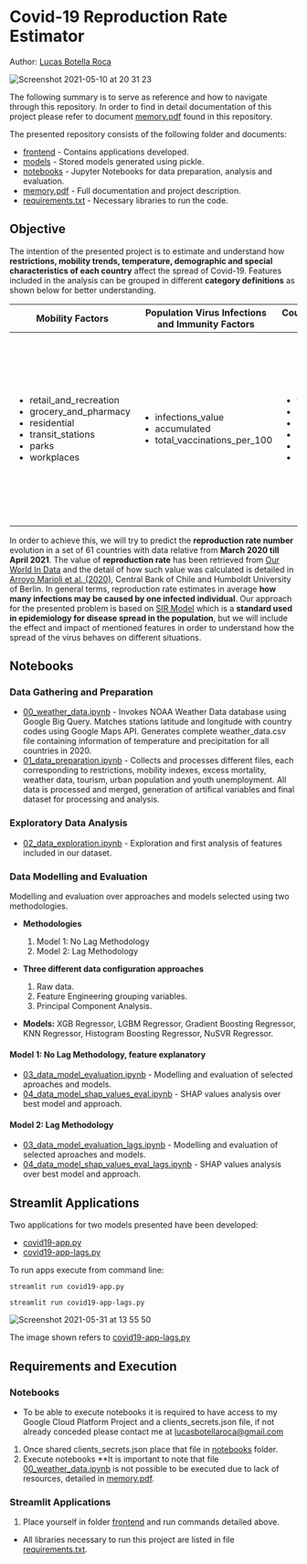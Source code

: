 # Covid-19 Reproduction Rate Estimator
Author: [Lucas Botella Roca](https://www.linkedin.com/in/lucas-botella-roca-361209182/)

![Screenshot 2021-05-10 at 20 31 23](https://i.ibb.co/BLDbLqh/Screenshot-2021-05-10-at-18-39-00.png)

The following summary is to serve as reference and how to navigate through this repository. In order to find in detail documentation of this project please refer to document [memory.pdf](https://github.com/lucasbotellaroca/Covid-19_Reproduction_Rate_Estimator/blob/main/memory.pdf) found in this repository. 

The presented repository consists of the following folder and documents:
* [frontend](https://github.com/lucasbotellaroca/Covid-19_Reproduction_Rate_Estimator/tree/main/frontend) - Contains applications developed.
* [models](https://github.com/lucasbotellaroca/Covid-19_Reproduction_Rate_Estimator/tree/main/models) - Stored models generated using pickle.
* [notebooks](https://github.com/lucasbotellaroca/Covid-19_Reproduction_Rate_Estimator/tree/main/notebooks) - Jupyter Notebooks for data preparation, analysis and evaluation.
* [memory.pdf](https://github.com/lucasbotellaroca/Covid-19_Reproduction_Rate_Estimator/blob/main/memory.pdf) - Full documentation and project description.
* [requirements.txt](https://github.com/lucasbotellaroca/Covid-19_Reproduction_Rate_Estimator/blob/main/requirements.txt) - Necessary libraries to run the code.

## Objective

The intention of the presented project is to estimate and understand how **restrictions, mobility trends, temperature, demographic and special characteristics of each country** affect the spread of Covid-19. Features included in the analysis can be grouped in different **category definitions** as shown below for better understanding.

|Mobility Factors|Population Virus Infections and Immunity Factors|Country Characteristics Factors|Political Measures Factors|
|---|---|---|---|
|<ul><li>retail_and_recreation</li><li>grocery_and_pharmacy</li><li>residential</li><li>transit_stations</li><li>parks</li><li>workplaces</li></ul>|<ul><li>infections_value</li><li>accumulated</li><li>total_vaccinations_per_100</li></ul>|<ul><li>temp</li><li>prcp</li><li>number_of_arrivals</li><li>urban_population</li><li>youth_unemployment</li><li>holiday</li></ul>|<ul><li>debt_relief</li><li>prcp</li><li>income_support</li><li>testing_policy</li><li>international_travel_controls</li><li>restrictions_internal_movements</li><li>close_public_transport</li><li>public_information_campaigns</li><li>facial_coverings</li><li>contact_tracing</li><li>stay_home_requirements</li><li>restriction_gatherings</li><li>cancel_public_events</li><li>workplace_closures</li><li>school_closures</li></ul>|

In order to achieve this, we will try to predict the **reproduction rate number** evolution in a set of 61 countries with data relative from **March 2020 till April 2021**. The value of **reproduction rate** has been retrieved from [Our World In Data](https://github.com/owid/covid-19-data/blob/master/public/data/owid-covid-codebook.csv) and the detail of how such value was calculated is detailed in [Arroyo Marioli et al. (2020)](https://doi.org/10.2139/ssrn.3581633), Central Bank of Chile and Humboldt University of Berlin. In general terms, reproduction rate estimates in average **how many infections may be caused by one infected individual**. Our approach for the presented problem is based on [SIR Model](https://www.maa.org/press/periodicals/loci/joma/the-sir-model-for-spread-of-disease-the-differential-equation-model) which is a **standard used in epidemiology for disease spread in the population**, but we will include the effect and impact of mentioned features in order to understand how the spread of the virus behaves on different situations. 

## Notebooks

### Data Gathering and Preparation
* [00_weather_data.ipynb](https://github.com/lucasbotellaroca/Covid-19_Reproduction_Rate_Estimator/blob/main/notebooks/00_weather_data.ipynb) - Invokes NOAA Weather Data database using Google Big Query. Matches stations latitude and longitude with country codes using Google Maps API. Generates complete weather_data.csv file containing information of temperature and precipitation for all countries in 2020.
* [01_data_preparation.ipynb](https://github.com/lucasbotellaroca/Covid-19_Reproduction_Rate_Estimator/blob/main/notebooks/01_data_preparation.ipynb) - Collects and processes different files, each corresponding to restrictions, mobility indexes, excess mortality, weather data, tourism, urban population and youth unemployment. All data is processed and merged, generation of artifical variables and final dataset for processing and analysis.
### Exploratory Data Analysis
* [02_data_exploration.ipynb](https://github.com/lucasbotellaroca/Covid-19_Reproduction_Rate_Estimator/blob/main/notebooks/02_data_exploration.ipynb)  - Exploration and first analysis of features included in our dataset. 
### Data Modelling and Evaluation

Modelling and evaluation over approaches and models selected using two methodologies.
  * **Methodologies**
    1. Model 1: No Lag Methodology
    2. Model 2: Lag Methodology
    
  * **Three different data configuration approaches**
    1. Raw data.
    2. Feature Engineering grouping variables.
    3. Principal Component Analysis.
    
  * **Models:** XGB Regressor, LGBM Regressor, Gradient Boosting Regressor, KNN Regressor, Histogram Boosting Regressor, NuSVR Regressor.

#### Model 1: No Lag Methodology, feature explanatory
* [03_data_model_evaluation.ipynb](https://github.com/lucasbotellaroca/Covid-19_Reproduction_Rate_Estimator/blob/main/notebooks/03_data_model_evaluation.ipynb) - Modelling and evaluation of selected aproaches and models.
* [04_data_model_shap_values_eval.ipynb](https://github.com/lucasbotellaroca/Covid-19_Reproduction_Rate_Estimator/blob/main/notebooks/04_data_model_shap_values_eval.ipynb) - SHAP values analysis over best model and approach.

#### Model 2: Lag Methodology
* [03_data_model_evaluation_lags.ipynb](https://github.com/lucasbotellaroca/Covid-19_Reproduction_Rate_Estimator/blob/main/notebooks/03_data_model_evaluation_lags.ipynb) - Modelling and evaluation of selected aproaches and models.
* [04_data_model_shap_values_eval_lags.ipynb](https://github.com/lucasbotellaroca/Covid-19_Reproduction_Rate_Estimator/blob/main/notebooks/04_data_model_shap_values_eval_lags.ipynb) - SHAP values analysis over best model and approach.

## Streamlit Applications
Two applications for two models presented have been developed:

* [covid19-app.py](https://github.com/lucasbotellaroca/Death-Forecast-Models-Based-on-Political-Responses-COVID-19/blob/main/covid19-app.py)
* [covid19-app-lags.py](https://github.com/lucasbotellaroca/Death-Forecast-Models-Based-on-Political-Responses-COVID-19/blob/main/covid19-app-lags.py)

To run apps execute from command line:

```streamlit run covid19-app.py```

```streamlit run covid19-app-lags.py```

![Screenshot 2021-05-31 at 13 55 50](https://user-images.githubusercontent.com/71489078/120189673-eb246780-c217-11eb-9d92-40bd049c95c9.png)

The image shown refers to [covid19-app-lags.py](https://github.com/lucasbotellaroca/Death-Forecast-Models-Based-on-Political-Responses-COVID-19/blob/main/covid19-app-lags.py)

## Requirements and Execution

### Notebooks
* To be able to execute notebooks it is required to have access to my Google Cloud Platform Project and a clients_secrets.json file, if not already conceded please contact me at lucasbotellaroca@gmail.com
 1. Once shared clients_secrets.json place that file in [notebooks](https://github.com/lucasbotellaroca/Covid-19_Reproduction_Rate_Estimator/tree/main/notebooks) folder.
 2. Execute notebooks
 **It is important to note that file [00_weather_data.ipynb](https://github.com/lucasbotellaroca/Covid-19_Reproduction_Rate_Estimator/blob/main/notebooks/00_weather_data.ipynb) is not possible to be executed due to lack of resources, detailed in [memory.pdf](https://github.com/lucasbotellaroca/Covid-19_Reproduction_Rate_Estimator/blob/main/memory.pdf).
### Streamlit Applications
 1. Place yourself in folder [frontend](https://github.com/lucasbotellaroca/Covid-19_Reproduction_Rate_Estimator/tree/main/frontend) and run commands detailed above.
* All libraries necessary to run this project are listed in file [requirements.txt](https://github.com/lucasbotellaroca/Death-Forecast-Models-Based-on-Political-Responses-COVID-19/blob/main/requirements.txt).
